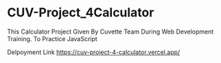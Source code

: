 # CUV-Project_4Calculator
This Calculator Project Given By Cuvette Team During Web Development Training.  To Practice JavaScript 

Delpoyment Link
https://cuv-project-4-calculator.vercel.app/
